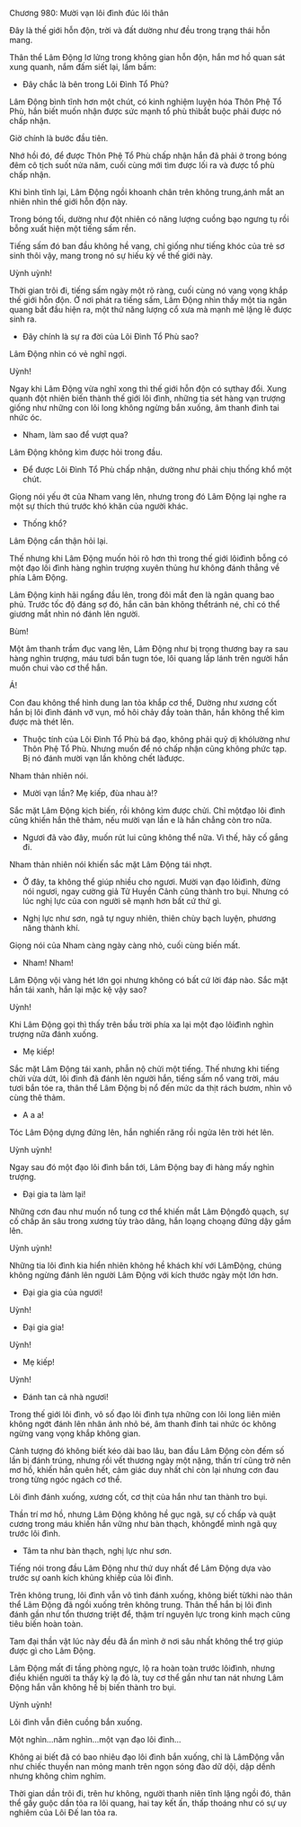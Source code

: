 




Chương 980: Mười vạn lôi đình đúc lôi thân


Đây là thế giới hỗn độn, trời và đất dường như đều trong trạng thái hỗn mang.

Thân thể Lâm Động lơ lửng trong không gian hỗn độn, hắn mơ hồ quan sát xung quanh, nắm đấm siết lại, lầm bầm:

- Đây chắc là bên trong Lôi Đình Tổ Phù?

Lâm Động bình tĩnh hơn một chút, có kinh nghiệm luyện hóa Thôn Phệ Tổ Phù, hắn biết muốn nhận được sức mạnh tổ phù thìbắt buộc phải được nó chấp nhận.

Giờ chính là bước đầu tiên.

Nhớ hồi đó, để được Thôn Phệ Tổ Phù chấp nhận hắn đã phải ở trong bóng đêm cô tịch suốt nửa năm, cuối cùng mới tìm được lối ra và được tổ phù chấp nhận.

Khi bình tĩnh lại, Lâm Động ngồi khoanh chân trên không trung,ánh mắt an nhiên nhìn thế giới hỗn độn này.

Trong bóng tối, dường như đột nhiên có năng lượng cuồng bạo ngưng tụ rồi bỗng xuất hiện một tiếng sấm rền.

Tiếng sấm đó ban đầu không hề vang, chỉ giống như tiếng khóc của trẻ sơ sinh thôi vậy, mang trong nó sự hiếu kỳ về thế giới này.

Uỳnh uỳnh!

Thời gian trôi đi, tiếng sấm ngày một rõ ràng, cuối cùng nó vang vọng khắp thế giới hỗn độn. Ở nơi phát ra tiếng sấm, Lâm Động nhìn thấy một tia ngân quang bắt đầu hiện ra, một thứ năng lượng cổ xưa mà mạnh mẽ lặng lẽ được sinh ra.

- Đây chính là sự ra đời của Lôi Đình Tổ Phù sao?

Lâm Động nhìn có vẻ nghĩ ngợi.

Uỳnh!

Ngay khi Lâm Động vừa nghĩ xong thì thế giới hỗn độn có sựthay đổi. Xung quanh đột nhiên biến thành thế giới lôi đình, những tia sét hàng vạn trượng giống như những con lôi long không ngừng bắn xuống, âm thanh đinh tai nhức óc.

- Nham, làm sao để vượt qua?

Lâm Động không kìm được hỏi trong đầu.

- Để được Lôi Đình Tổ Phù chấp nhận, dường như phải chịu thống khổ một chút.

Giọng nói yếu ớt của Nham vang lên, nhưng trong đó Lâm Động lại nghe ra một sự thích thú trước khó khăn của người khác.

- Thống khổ?

Lâm Động cẩn thận hỏi lại.

Thế nhưng khi Lâm Động muốn hỏi rõ hơn thì trong thế giới lôiđình bỗng có một đạo lôi đình hàng nghìn trượng xuyên thủng hư không đánh thẳng về phía Lâm Động.

Lâm Động kinh hãi ngẩng đầu lên, trong đôi mắt đen là ngân quang bao phủ. Trước tốc độ đáng sợ đó, hắn căn bản không thểtránh né, chỉ có thể giương mắt nhìn nó đánh lên người.

Bùm!

Một âm thanh trầm đục vang lên, Lâm Động như bị trọng thương bay ra sau hàng nghìn trượng, máu tươi bắn tugn tóe, lôi quang lấp lánh trên người hắn muốn chui vào cơ thể hắn.

Á!

Con đau không thể hình dung lan tỏa khắp cơ thể, Dường như xương cốt hắn bị lôi đình đánh vỡ vụn, mồ hôi chảy đầy toàn thân, hắn không thể kìm được mà thét lên.

- Thuộc tính của Lôi Đình Tổ Phù bá đạo, không phải quỷ dị khólường như Thôn Phệ Tổ Phù. Nhưng muốn để nó chấp nhận cũng không phức tạp. Bị nó đánh mười vạn lần không chết làđược.

Nham thản nhiên nói.

- Mười vạn lần? Mẹ kiếp, đùa nhau à!?

Sắc mặt Lâm Động kịch biến, rồi không kìm được chửi. Chỉ mộtđạo lôi đình cũng khiến hắn thê thảm, nếu mười vạn lần e là hắn chẳng còn tro nữa.

- Ngươi đã vào đây, muốn rút lui cũng không thể nữa. Vì thế, hãy cố gắng đi.

Nham thản nhiên nói khiến sắc mặt Lâm Động tái nhợt.

- Ở đây, ta không thể giúp nhiều cho ngươi. Mười vạn đạo lôiđình, đừng nói ngươi, ngay cường giả Tử Huyền Cảnh cũng thành tro bụi. Nhưng có lúc nghị lực của con người sẽ mạnh hơn bất cứ thứ gì.

- Nghị lực như sơn, ngã tự nguy nhiên, thiên chùy bạch luyện, phương năng thành khí.

Giọng nói của Nham càng ngày càng nhỏ, cuối cùng biến mất.

- Nham! Nham!

Lâm Động vội vàng hét lớn gọi nhưng không có bất cứ lời đáp nào. Sắc mặt hắn tái xanh, hắn lại mặc kệ vậy sao?

Uỳnh!

Khi Lâm Động gọi thì thấy trên bầu trời phía xa lại một đạo lôiđình nghìn trượng nữa đánh xuống.

- Mẹ kiếp!

Sắc mặt Lâm Động tái xanh, phẫn nộ chửi một tiếng. Thế nhưng khi tiếng chửi vừa dứt, lôi đình đã đánh lên người hắn, tiếng sấm nổ vang trời, máu tươi bắn tóe ra, thân thể Lâm Động bị nổ đến mức da thịt rách bươm, nhìn vô cùng thê thảm.

- A a a!

Tóc Lâm Động dựng đứng lên, hắn nghiến răng rồi ngửa lên trời hét lên.

Uỳnh uỳnh!

Ngay sau đó một đạo lôi đình bắn tới, Lâm Động bay đi hàng mấy nghìn trượng.

- Đại gia ta làm lại!

Những cơn đau như muốn nổ tung cơ thể khiến mắt Lâm Độngđỏ quạch, sự cố chấp ăn sâu trong xương tủy trào dâng, hắn loạng choạng đứng dậy gầm lên.

Uỳnh uỳnh!

Những tia lôi đình kia hiển nhiên không hề khách khí với LâmĐộng, chúng không ngừng đánh lên người Lâm Động với kích thước ngày một lớn hơn.

- Đại gia gia của ngươi!

Uỳnh!

- Đại gia gia!

Uỳnh!

- Mẹ kiếp!

Uỳnh!

- Đánh tan cả nhà ngươi!

Trong thế giới lôi đình, vô số đạo lôi đình tựa những con lôi long liên miên không ngớt đánh lên nhân ảnh nhỏ bé, âm thanh đinh tai nhức óc không ngừng vang vọng khắp không gian.

Cảnh tượng đó không biết kéo dài bao lâu, ban đầu Lâm Động còn đếm số lần bị đánh trúng, nhưng rồi vết thương ngày một nặng, thần trí cũng trở nên mơ hồ, khiến hắn quên hết, cảm giác duy nhất chỉ còn lại nhưng cơn đau trong từng ngóc ngách cơ thể.

Lôi đình đánh xuống, xương cốt, cơ thịt của hắn như tan thành tro bụi.

Thần trí mơ hồ, nhưng Lâm Động không hề gục ngã, sự cố chấp và quật cương trong máu khiến hắn vững như bàn thạch, khôngđể mình ngã quỵ trước lôi đình.

- Tâm ta như bàn thạch, nghị lực như sơn.

Tiếng nói trong đầu Lâm Động như thứ duy nhất để Lâm Động dựa vào trước sự oanh kích khủng khiếp của lôi đình.

Trên không trung, lôi đình vẫn vô tình đánh xuống, không biết từkhi nào thân thể Lâm Động đã ngồi xuống trên không trung. Thân thể hắn bị lôi đình đánh gần như tổn thương triệt để, thậm trí nguyên lực trong kinh mạch cũng tiêu biến hoàn toàn.

Tam đại thần vật lúc này đều đã ẩn mình ở nơi sâu nhất không thể trợ giúp được gì cho Lâm Động.

Lâm Động mất đi tầng phòng ngực, lộ ra hoàn toàn trước lôiđình, nhưng điều khiến người ta thấy kỳ lạ đó là, tuy cơ thể gần như tan nát nhưng Lâm Động hắn vẫn không hề bị biến thành tro bụi.

Uỳnh uỳnh!

Lôi đình vẫn điên cuồng bắn xuống.

Một nghìn…năm nghìn…một vạn đạo lôi đình…

Không ai biết đã có bao nhiêu đạo lôi đình bắn xuống, chỉ là LâmĐộng vẫn như chiếc thuyền nan mỏng manh trên ngọn sóng đào dữ dội, dập dềnh nhưng không chìm nghỉm.

Thời gian dần trôi đi, trên hư không, người thanh niên tĩnh lặng ngồi đó, thân thể gầy guộc dần tỏa ra lôi quang, hai tay kết ấn, thấp thoáng như có sự uy nghiêm của Lôi Đế lan tỏa ra.




